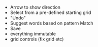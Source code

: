 - Arrow to show direction
- Select from a pre-defined starting grid
- "Undo"
- Suggest words based on pattern Match
- Save
- everything immutable
- grid controls (fix grid etc)
